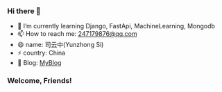 ### Hi there 👋

<!--
**syz247179876/syz247179876** is a ✨ _special_ ✨ repository because its `README.md` (this file) appears on your GitHub profile.

Here are some ideas to get you started:

- 🔭 I’m currently working on ...
- 🌱 I’m currently learning ...
- 👯 I’m looking to collaborate on ...
- 🤔 I’m looking for help with ...
- 💬 Ask me about ...
- 📫 How to reach me: ...
- 😄 Pronouns: ...
- ⚡ Fun fact: ...
-->

- 🌱 I’m currently learning Django, FastApi, MachineLearning, Mongodb
- 📫 How to reach me: 247179876@qq.com
- 😄 name: 司云中(Yunzhong Si)
- ⚡ country: China
- 🌱 Blog: [MyBlog](https://syzzjw.cn/home_page)


### Welcome, Friends!
